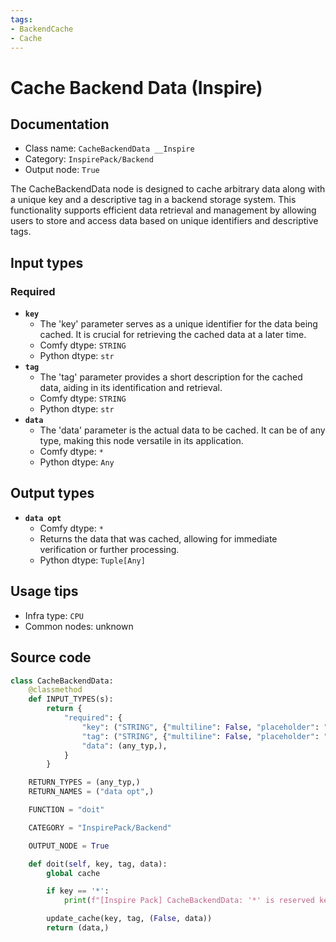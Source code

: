```yaml
---
tags:
- BackendCache
- Cache
---
```


# Cache Backend Data (Inspire)
## Documentation
- Class name: `CacheBackendData __Inspire`
- Category: `InspirePack/Backend`
- Output node: `True`

The CacheBackendData node is designed to cache arbitrary data along with a unique key and a descriptive tag in a backend storage system. This functionality supports efficient data retrieval and management by allowing users to store and access data based on unique identifiers and descriptive tags.
## Input types
### Required
- **`key`**
    - The 'key' parameter serves as a unique identifier for the data being cached. It is crucial for retrieving the cached data at a later time.
    - Comfy dtype: `STRING`
    - Python dtype: `str`
- **`tag`**
    - The 'tag' parameter provides a short description for the cached data, aiding in its identification and retrieval.
    - Comfy dtype: `STRING`
    - Python dtype: `str`
- **`data`**
    - The 'data' parameter is the actual data to be cached. It can be of any type, making this node versatile in its application.
    - Comfy dtype: `*`
    - Python dtype: `Any`
## Output types
- **`data opt`**
    - Comfy dtype: `*`
    - Returns the data that was cached, allowing for immediate verification or further processing.
    - Python dtype: `Tuple[Any]`
## Usage tips
- Infra type: `CPU`
- Common nodes: unknown


## Source code
```python
class CacheBackendData:
    @classmethod
    def INPUT_TYPES(s):
        return {
            "required": {
                "key": ("STRING", {"multiline": False, "placeholder": "Input data key (e.g. 'model a', 'chunli lora', 'girl latent 3', ...)"}),
                "tag": ("STRING", {"multiline": False, "placeholder": "Tag: short description"}),
                "data": (any_typ,),
            }
        }

    RETURN_TYPES = (any_typ,)
    RETURN_NAMES = ("data opt",)

    FUNCTION = "doit"

    CATEGORY = "InspirePack/Backend"

    OUTPUT_NODE = True

    def doit(self, key, tag, data):
        global cache

        if key == '*':
            print(f"[Inspire Pack] CacheBackendData: '*' is reserved key. Cannot use that key")

        update_cache(key, tag, (False, data))
        return (data,)

```
